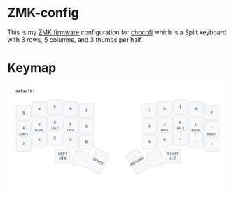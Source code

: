 # ZMK-config

This is my [ZMK firmware](https://github.com/zmkfirmware/zmk/) configuration for [chocofi](https://github.com/pashutk/chocofi) which is a Split keyboard with 3 rows, 5 columns, and 3 thumbs per half.

# Keymap 

![](keymap-drawer/corne.svg)


